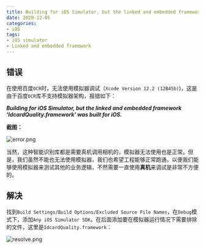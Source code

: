 ```yaml
---
title: Building for iOS Simulator, but the linked and embedded framework 'IdcardQuality.framework' was built for iOS
date: 2020-12-05
categories:
- iOS 
tags:
- iOS simulator
- Linked and embedded framework 
---
```


## 错误

在使用百度`OCR`时，无法使用模拟器调试（`Xcode Version 12.2 (12B45b)`)，这是由于百度`OCR`库不支持模拟器架构，报错如下：

***Building for iOS Simulator, but the linked and embedded framework 'IdcardQuality.framework' was built for iOS.***

**截图：**

![error.png](https://i.loli.net/2020/11/30/hrO7Ew6eDsu259M.png)

当然，这种智能识别库都是需要真机调用相机的，模拟器无法使用也是正常。但是，我们虽然不能也无法使用模拟器，我们也希望工程能够正常跑通，以便我们能够使用模拟器来测试其他的业务逻辑，不然需要一直使用**真机**来调试是非常不方便的。

## 解决

找到`Build Settings/Build Options/Excluded Source File Names`，在`Debug`模式下，添加`Any iOS Simulator SDK`，在后面添加要在模拟器运行情况下需要排除的文件，这里是`IdcardQuality.framework`：

![resolve.png](https://i.loli.net/2020/11/30/mbQnKL5CPpjMiDv.png)

